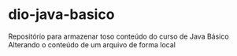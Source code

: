 # dio-java-basico
Repositório para armazenar toso conteúdo do curso de Java Básico
Alterando o conteúdo de um arquivo de forma local
